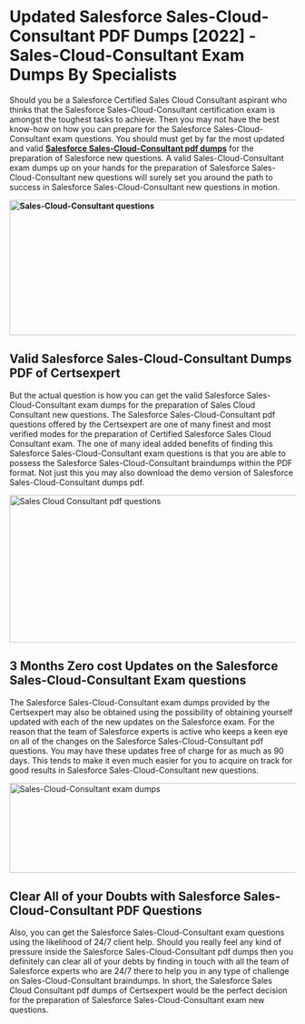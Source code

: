 <h1><strong>Updated Salesforce Sales-Cloud-Consultant PDF Dumps [2022] - Sales-Cloud-Consultant Exam Dumps By Specialists&nbsp;</strong></h1>
<p><span style="font-weight: 400;">Should you be a Salesforce Certified Sales Cloud Consultant aspirant who thinks that the Salesforce Sales-Cloud-Consultant certification exam is amongst the toughest tasks to achieve. Then you may not have the best know-how on how you can prepare for the Salesforce Sales-Cloud-Consultant exam questions. You should must get by far the most updated and valid <strong><a href="https://www.certsexpert.com/Sales-Cloud-Consultant-pdf-questions.html">Salesforce Sales-Cloud-Consultant pdf dumps</a></strong> for the preparation of Salesforce new questions. A valid  Sales-Cloud-Consultant exam dumps up on your hands for the preparation of Salesforce Sales-Cloud-Consultant new questions will surely set you around the path to success in Salesforce Sales-Cloud-Consultant new questions in motion.</span></p>
<p><span style="font-weight: 400;"><strong><img style="display: block; margin-left: auto; margin-right: auto;" src="https://i.ibb.co/QXh983F/73475278-2429792180625311-4586132736837681152-n.jpg" alt="Sales-Cloud-Consultant questions" width="632" height="238" /></strong></span></p>
<h2><strong>Valid Salesforce Sales-Cloud-Consultant Dumps PDF of Certsexpert</strong></h2>
<p><span style="font-weight: 400;">But the actual question is how you can get the valid Salesforce Sales-Cloud-Consultant exam dumps for the preparation of Sales Cloud Consultant new questions. The Salesforce Sales-Cloud-Consultant pdf questions offered by the Certsexpert are one of many finest and most verified modes for the preparation of Certified Salesforce Sales Cloud Consultant exam. The one of many ideal added benefits of finding this Salesforce Sales-Cloud-Consultant exam questions is that you are able to possess the Salesforce Sales-Cloud-Consultant braindumps within the PDF format. Not just this you may also download the demo version of Salesforce Sales-Cloud-Consultant dumps pdf.</span></p>
<p><span style="font-weight: 400;"><img style="display: block; margin-left: auto; margin-right: auto;" src="https://i.ibb.co/Jd8hN2L/76714008-3182067705200142-8735104740007870464-n.jpg" alt="Sales Cloud Consultant pdf questions" width="701" height="259" /></span></p>
<h2><strong>3 Months Zero cost Updates on the Salesforce Sales-Cloud-Consultant Exam questions</strong></h2>
<p><span style="font-weight: 400;">The Salesforce Sales-Cloud-Consultant exam dumps provided by the Certsexpert may also be obtained using the possibility of obtaining yourself updated with each of the new updates on the Salesforce exam. For the reason that the team of Salesforce experts is active who keeps a keen eye on all of the changes on the Salesforce Sales-Cloud-Consultant pdf questions. You may have these updates free of charge for as much as 90 days. This tends to make it even much easier for you to acquire on track for good results in Salesforce Sales-Cloud-Consultant new questions.</span></p>
<p><span style="font-weight: 400;"><a href="https://www.certsexpert.com/Sales-Cloud-Consultant-pdf-questions.html"><img style="display: block; margin-left: auto; margin-right: auto;" src="https://i.ibb.co/TMnKrkJ/75398236-424489711531572-5064688549987614720-n.jpg" alt="Sales-Cloud-Consultant exam dumps" width="714" height="158" /></a></span></p>
<h2><strong>Clear All of your Doubts with Salesforce Sales-Cloud-Consultant PDF Questions</strong></h2>
<p>Also, you can get the Salesforce Sales-Cloud-Consultant exam questions using the likelihood of 24/7 client help. Should you really feel any kind of pressure inside the Salesforce Sales-Cloud-Consultant pdf dumps then you definitely can clear all of your debts by finding in touch with all the team of Salesforce experts who are 24/7 there to help you in any type of challenge on  Sales-Cloud-Consultant braindumps. In short, the Salesforce Sales Cloud Consultant pdf dumps of Certsexpert would be the perfect decision for the preparation of Salesforce Sales-Cloud-Consultant exam new questions.</p>
